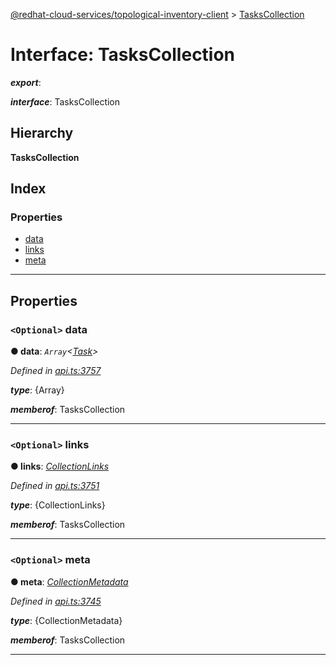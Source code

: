 [@redhat-cloud-services/topological-inventory-client](../README.md) > [TasksCollection](../interfaces/taskscollection.md)

# Interface: TasksCollection

*__export__*: 

*__interface__*: TasksCollection

## Hierarchy

**TasksCollection**

## Index

### Properties

* [data](taskscollection.md#data)
* [links](taskscollection.md#links)
* [meta](taskscollection.md#meta)

---

## Properties

<a id="data"></a>

### `<Optional>` data

**● data**: *`Array`<[Task](task.md)>*

*Defined in [api.ts:3757](https://github.com/karelhala/javascript-clients/blob/master/packages/topological-inventory/api.ts#L3757)*

*__type__*: {Array}

*__memberof__*: TasksCollection

___
<a id="links"></a>

### `<Optional>` links

**● links**: *[CollectionLinks](collectionlinks.md)*

*Defined in [api.ts:3751](https://github.com/karelhala/javascript-clients/blob/master/packages/topological-inventory/api.ts#L3751)*

*__type__*: {CollectionLinks}

*__memberof__*: TasksCollection

___
<a id="meta"></a>

### `<Optional>` meta

**● meta**: *[CollectionMetadata](collectionmetadata.md)*

*Defined in [api.ts:3745](https://github.com/karelhala/javascript-clients/blob/master/packages/topological-inventory/api.ts#L3745)*

*__type__*: {CollectionMetadata}

*__memberof__*: TasksCollection

___

